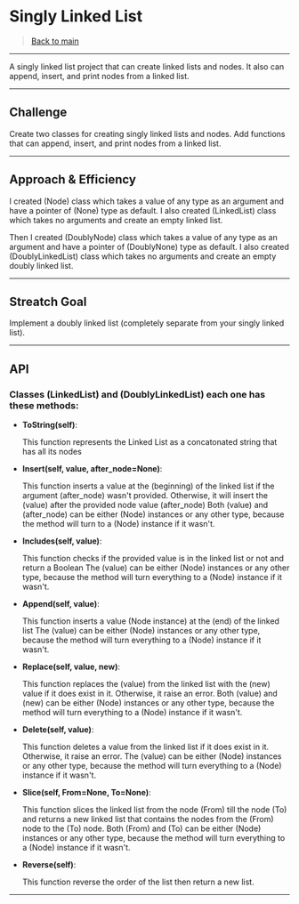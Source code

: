 # Singly Linked List

> [Back to main](../README.md)

---

A singly linked list project that can create linked lists and nodes.
It also can append, insert, and print nodes from a linked list. 

---

## Challenge

Create two classes for creating singly linked lists and nodes.
Add functions that can append, insert, and print nodes from a linked list. 

---

## Approach & Efficiency

I created (Node) class which takes a value of any type as an argument and have a pointer of (None) type as default.
I also created (LinkedList) class which takes no arguments and create an empty linked list. 

Then I created (DoublyNode) class which takes a value of any type as an argument and have a pointer of (DoublyNone) type as default.
I also created (DoublyLinkedList) class which takes no arguments and create an empty doubly linked list. 

---

## Streatch Goal

Implement a doubly linked list (completely separate from your singly linked list).

---

## API

### Classes (LinkedList) and (DoublyLinkedList) each one has these methods:

- **ToString(self)**:

    This function represents the Linked List as a concatonated string that has all its nodes 

- **Insert(self, value, after_node=None)**:

    This function inserts a value at the (beginning) of the linked list if the argument (after_node) wasn't provided.
    Otherwise, it will insert the (value) after the provided node value (after_node)
    Both (value) and (after_node) can be either (Node) instances or any other type, because the method will turn to a (Node) instance if it wasn't. 

- **Includes(self, value)**:

    This function checks if the provided value is in the linked list or not and return a Boolean 
    The (value) can be either (Node) instances or any other type, because the method will turn everything to a (Node) instance if it wasn't.

- **Append(self, value)**:

    This function inserts a value (Node instance) at the (end) of the linked list
    The (value) can be either (Node) instances or any other type, because the method will turn everything to a (Node) instance if it wasn't. 

- **Replace(self, value, new)**:

    This function replaces the (value) from the linked list with the (new) value if it does exist in it. Otherwise, it raise an error.
    Both (value) and (new) can be either (Node) instances or any other type, because the method will turn everything to a (Node) instance if it wasn't. 

- **Delete(self, value)**:

    This function deletes a value from the linked list if it does exist in it. Otherwise, it raise an error.
    The (value) can be either (Node) instances or any other type, because the method will turn everything to a (Node) instance if it wasn't. 

- **Slice(self, From=None, To=None)**:

    This function slices the linked list from the node (From) till the node (To) and returns a new linked list that contains the nodes from the (From) node to the (To) node.
    Both (From) and (To) can be either (Node) instances or any other type, because the method will turn everything to a (Node) instance if it wasn't. 

- **Reverse(self)**:

    This function reverse the order of the list then return a new list.

---
